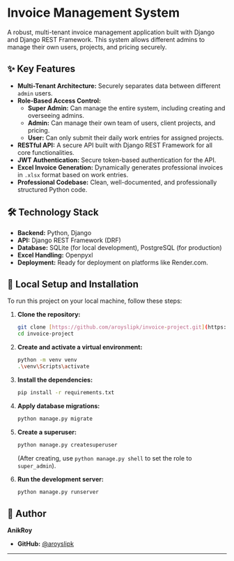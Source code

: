 # Invoice Management System

A robust, multi-tenant invoice management application built with Django and Django REST Framework. This system allows different admins to manage their own users, projects, and pricing securely.

## ✨ Key Features

- **Multi-Tenant Architecture:** Securely separates data between different `admin` users.
- **Role-Based Access Control:**
    - **Super Admin:** Can manage the entire system, including creating and overseeing admins.
    - **Admin:** Can manage their own team of users, client projects, and pricing.
    - **User:** Can only submit their daily work entries for assigned projects.
- **RESTful API:** A secure API built with Django REST Framework for all core functionalities.
- **JWT Authentication:** Secure token-based authentication for the API.
- **Excel Invoice Generation:** Dynamically generates professional invoices in `.xlsx` format based on work entries.
- **Professional Codebase:** Clean, well-documented, and professionally structured Python code.

## 🛠️ Technology Stack

- **Backend:** Python, Django
- **API:** Django REST Framework (DRF)
- **Database:** SQLite (for local development), PostgreSQL (for production)
- **Excel Handling:** Openpyxl
- **Deployment:** Ready for deployment on platforms like Render.com.

## 🚀 Local Setup and Installation

To run this project on your local machine, follow these steps:

1.  **Clone the repository:**
    ```bash
    git clone [https://github.com/aroyslipk/invoice-project.git](https://github.com/aroyslipk/invoice-project.git)
    cd invoice-project
    ```

2.  **Create and activate a virtual environment:**
    ```bash
    python -m venv venv
    .\venv\Scripts\activate
    ```

3.  **Install the dependencies:**
    ```bash
    pip install -r requirements.txt
    ```

4.  **Apply database migrations:**
    ```bash
    python manage.py migrate
    ```

5.  **Create a superuser:**
    ```bash
    python manage.py createsuperuser
    ```
    (After creating, use `python manage.py shell` to set the role to `super_admin`).

6.  **Run the development server:**
    ```bash
    python manage.py runserver
    ```

## 👤 Author

**AnikRoy**
- **GitHub:** [@aroyslipk](https://github.com/aroyslipk)

---